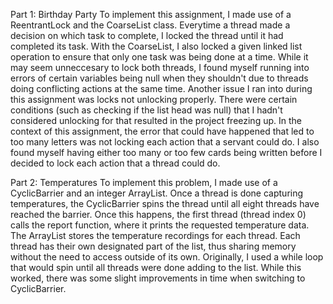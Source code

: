 Part 1: Birthday Party
To implement this assignment, I made use of a ReentrantLock and the CoarseList class. Everytime a thread made a decision on which task to complete, I locked the thread until it had completed its task. With the CoarseList, I also locked a given linked list operation to ensure that only one task was being done at a time. While it may seem unneccesary to lock both threads, I found myself running into errors of certain variables being null when they shouldn't due to threads doing conflicting actions at the same time. Another issue I ran into during this assignment was locks not unlocking properly. There were certain conditions (such as checking if the list head was null) that I hadn't considered unlocking for that resulted in the project freezing up. In the context of this assignment, the error that could have happened that led to too many letters was not locking each action that a servant could do. I also found myself having either too many or too few cards being written before I decided to lock each action that a thread could do. 

Part 2: Temperatures
To implement this problem, I made use of a CyclicBarrier and an integer ArrayList. Once a thread is done capturing temperatures, the CyclicBarrier spins the thread until all eight threads have reached the barrier. Once this happens, the first thread (thread index 0) calls the report function, where it prints the requested temperature data. The ArrayList stores the temperature recordings for each thread. Each thread has their own designated part of the list, thus sharing memory without the need to access outside of its own. Originally, I used a while loop that would spin until all threads were done adding to the list. While this worked, there was some slight improvements in time when switching to CyclicBarrier. 
